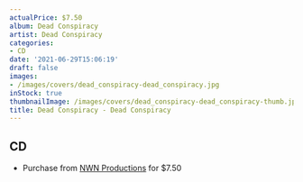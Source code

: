 ```yaml
---
actualPrice: $7.50
album: Dead Conspiracy
artist: Dead Conspiracy
categories:
- CD
date: '2021-06-29T15:06:19'
draft: false
images:
- /images/covers/dead_conspiracy-dead_conspiracy.jpg
inStock: true
thumbnailImage: /images/covers/dead_conspiracy-dead_conspiracy-thumb.jpg
title: Dead Conspiracy - Dead Conspiracy
---
```


## CD
* Purchase from [NWN Productions](http://shop.nwnprod.com/index.php?route=product/product&path=93&product_id=5889&sort=pd.name&order=ASC) for $7.50
